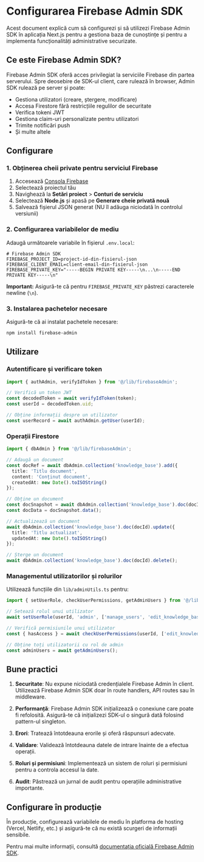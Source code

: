 # Configurarea Firebase Admin SDK

Acest document explică cum să configurezi și să utilizezi Firebase Admin SDK în aplicația Next.js pentru a gestiona baza de cunoștințe și pentru a implementa funcționalități administrative securizate.

## Ce este Firebase Admin SDK?

Firebase Admin SDK oferă acces privilegiat la serviciile Firebase din partea serverului. Spre deosebire de SDK-ul client, care rulează în browser, Admin SDK rulează pe server și poate:

- Gestiona utilizatori (creare, ștergere, modificare)
- Accesa Firestore fără restricțiile regulilor de securitate
- Verifica tokeni JWT
- Gestiona claim-uri personalizate pentru utilizatori
- Trimite notificări push
- Și multe altele

## Configurare

### 1. Obținerea cheii private pentru serviciul Firebase

1. Accesează [Consola Firebase](https://console.firebase.google.com/)
2. Selectează proiectul tău
3. Navighează la **Setări proiect** > **Conturi de serviciu**
4. Selectează **Node.js** și apasă pe **Generare cheie privată nouă**
5. Salvează fișierul JSON generat (NU îl adăuga niciodată în controlul versiunii)

### 2. Configurarea variabilelor de mediu

Adaugă următoarele variabile în fișierul `.env.local`:

```
# Firebase Admin SDK
FIREBASE_PROJECT_ID=project-id-din-fisierul-json
FIREBASE_CLIENT_EMAIL=client-email-din-fisierul-json
FIREBASE_PRIVATE_KEY="-----BEGIN PRIVATE KEY-----\n...\n-----END PRIVATE KEY-----\n"
```

**Important:** Asigură-te că pentru `FIREBASE_PRIVATE_KEY` păstrezi caracterele newline (`\n`).

### 3. Instalarea pachetelor necesare

Asigură-te că ai instalat pachetele necesare:

```bash
npm install firebase-admin
```

## Utilizare

### Autentificare și verificare token

```typescript
import { authAdmin, verifyIdToken } from '@/lib/firebaseAdmin';

// Verifică un token JWT
const decodedToken = await verifyIdToken(token);
const userId = decodedToken.uid;

// Obține informații despre un utilizator
const userRecord = await authAdmin.getUser(userId);
```

### Operații Firestore

```typescript
import { dbAdmin } from '@/lib/firebaseAdmin';

// Adaugă un document
const docRef = await dbAdmin.collection('knowledge_base').add({
  title: 'Titlu document',
  content: 'Conținut document',
  createdAt: new Date().toISOString()
});

// Obține un document
const docSnapshot = await dbAdmin.collection('knowledge_base').doc(docId).get();
const docData = docSnapshot.data();

// Actualizează un document
await dbAdmin.collection('knowledge_base').doc(docId).update({
  title: 'Titlu actualizat',
  updatedAt: new Date().toISOString()
});

// Șterge un document
await dbAdmin.collection('knowledge_base').doc(docId).delete();
```

### Managementul utilizatorilor și rolurilor

Utilizează funcțiile din `lib/adminUtils.ts` pentru:

```typescript
import { setUserRole, checkUserPermissions, getAdminUsers } from '@/lib/adminUtils';

// Setează rolul unui utilizator
await setUserRole(userId, 'admin', ['manage_users', 'edit_knowledge_base']);

// Verifică permisiunile unui utilizator
const { hasAccess } = await checkUserPermissions(userId, ['edit_knowledge_base']);

// Obține toți utilizatorii cu rol de admin
const adminUsers = await getAdminUsers();
```

## Bune practici

1. **Securitate**: Nu expune niciodată credențialele Firebase Admin în client. Utilizează Firebase Admin SDK doar în route handlers, API routes sau în middleware.

2. **Performanță**: Firebase Admin SDK inițializează o conexiune care poate fi refolosită. Asigură-te că inițializezi SDK-ul o singură dată folosind pattern-ul singleton.

3. **Erori**: Tratează întotdeauna erorile și oferă răspunsuri adecvate.

4. **Validare**: Validează întotdeauna datele de intrare înainte de a efectua operații.

5. **Roluri și permisiuni**: Implementează un sistem de roluri și permisiuni pentru a controla accesul la date.

6. **Audit**: Păstrează un jurnal de audit pentru operațiile administrative importante.

## Configurare în producție

În producție, configurează variabilele de mediu în platforma de hosting (Vercel, Netlify, etc.) și asigură-te că nu există scurgeri de informații sensibile.

Pentru mai multe informații, consultă [documentația oficială Firebase Admin SDK](https://firebase.google.com/docs/admin/setup). 